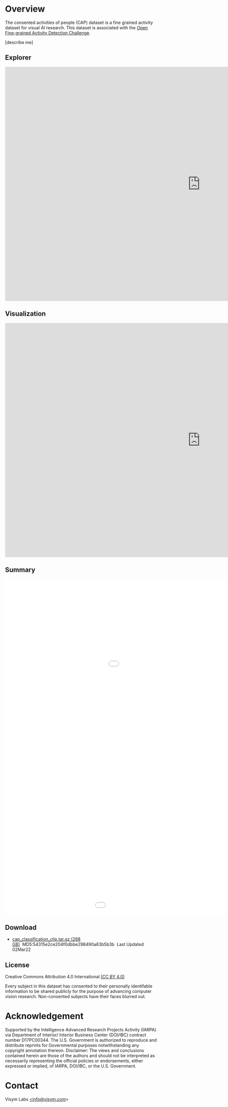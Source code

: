 

# Overview

The consented activities of people (CAP) dataset is a fine grained activity dataset for visual AI research.  This dataset is associated with the [Open Fine-grained Activity Detection Challenge](https://openfad.nist.gov).

[describe me]

## Explorer

<iframe src="https://htmlpreview.github.io/?https://github.com/visym/cap/blob/main/docs/cap_hoverpixel_selector_56K.html" style="width: 1280px; height: 768px; border: 0px;" allowfullscreen></iframe>

## Visualization

<iframe width="1280" height="768" src="https://www.youtube.com/embed/Je91vWjSHpo" title="Fine-grained Activities of Consented People" frameborder="0" allow="accelerometer; autoplay; clipboard-write; encrypted-media; gyroscope; picture-in-picture" allowfullscreen></iframe>

## Summary

<embed src="cap_histogram.pdf" width="1280" height="651" />

<embed src="cap_summary.pdf" width="1280" height="450" />


## Download

* [cap_classification_clip.tar.gz (288 GB)](https://dl.dropboxusercontent.com/s/XXXX/cap_classification_pip.tar.gz)&nbsp;&nbsp;MD5:54315e2ce204f0dbbe298490a63b5b3b&nbsp;&nbsp;Last Updated 02Mar22

## License

Creative Commons Attribution 4.0 International [(CC BY 4.0)](https://creativecommons.org/licenses/by/4.0/)

Every subject in this dataset has consented to their personally identifable information to be shared publicly for the purpose of advancing computer vision research.  Non-consented subjects have their faces blurred out.  

# Acknowledgement

Supported by the Intelligence Advanced Research Projects Activity (IARPA) via Department of Interior/ Interior Business Center (DOI/IBC) contract number D17PC00344. The U.S. Government is authorized to reproduce and distribute reprints for Governmental purposes notwithstanding any copyright annotation thereon. Disclaimer: The views and conclusions contained herein are those of the authors and should not be interpreted as necessarily representing the official policies or endorsements, either expressed or implied, of IARPA, DOI/IBC, or the U.S. Government.

# Contact

Visym Labs <a href="mailto:info@visym.com">&lt;info@visym.com&gt;</a>


